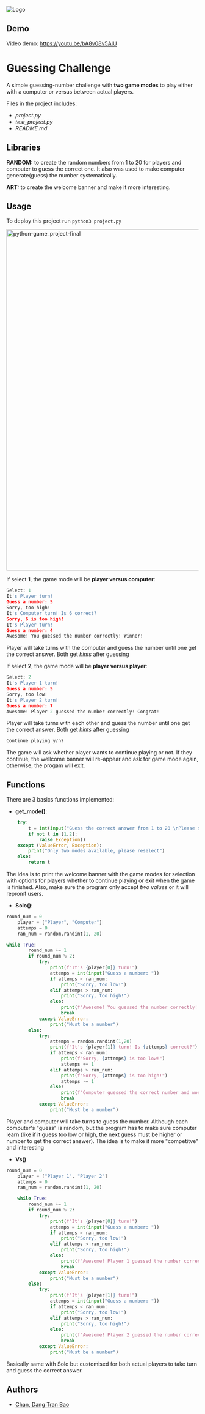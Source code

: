 
![Logo](https://cdn.firstcry.com/education/2023/02/10130836/Cardinal-Numbers-For-Children-To-Improve-Their-Math-Skills.jpg)


## Demo

Video demo: https://youtu.be/bA8v08v5AIU

# Guessing Challenge

A simple guessing-number challenge with **two game modes** to play either with a computer or versus between actual players.

Files in the project includes:

   - _project.py_
   - _test_project.py_
   - _README.md_
## Libraries

**RANDOM:** to create the random numbers from 1 to 20 for players and computer to guess the correct one. It also was used to make computer generate(guess) the number systematically.

**ART:** to create the welcome banner and make it more interesting.
## Usage

To deploy this project run `python3 project.py`

<img width="892" alt="python-game_project-final" src="https://github.com/chandang206/Guessing-Challenge/assets/110524377/1f598e66-526d-4efc-891d-17eb8b043486">

If select **1**, the game mode will be **player versus computer**:
```python
Select: 1
It's Player turn!
Guess a number: 5
Sorry, too high!
It's Computer turn! Is 6 correct?
Sorry, 6 is too high!
It's Player turn!
Guess a number: 4
Awesome! You guessed the number correctly! Winner!
```
Player will take turns with the computer and guess the number until one get the correct answer. Both get _hints_ after guessing

If select **2**, the game mode will be **player versus player**:
```python
Select: 2
It's Player 1 turn!
Guess a number: 5
Sorry, too low!
It's Player 2 turn!
Guess a number: 7
Awesome! Player 2 guessed the number correctly! Congrat!

```
Player will take turns with each other and guess the number until one get the correct answer. Both get _hints_ after guessing

```python
Continue playing y/n?
```
The game will ask whether player wants to continue playing or not. If they continue, the wellcome banner will re-appear and ask for game mode again, otherwise, the progam will exit.






## Functions
There are 3 basics functions implemented:

- **get_mode()**:
```python
    try:
        t = int(input("Guess the correct answer from 1 to 20 \nPlease select your mode\n 1-for Solo\n 2-for Versus\nSelect: "))
        if not t in [1,2]:
            raise Exception()
    except (ValueError, Exception):
        print("Only two modes available, please reselect")
    else:
        return t
```
The idea is to print the welcome banner with the game modes for selection with options for players whether to continue playing or exit when the game is finished. Also, make sure the program only accept *two values* or it will repromt users.

- **Solo()**:
```python
round_num = 0
    player = ["Player", "Computer"]
    attemps = 0
    ran_num = random.randint(1, 20)

while True:
        round_num += 1
        if round_num % 2:
            try:
                print(f"It's {player[0]} turn!")
                attemps = int(input("Guess a number: "))
                if attemps < ran_num:
                    print("Sorry, too low!")
                elif attemps > ran_num:
                    print("Sorry, too high!")
                else:
                    print(f"Awesome! You guessed the number correctly! Winner!")
                    break
            except ValueError:
                print("Must be a number")
        else:
            try:
                attemps = random.randint(1,20)
                print(f"It's {player[1]} turn! Is {attemps} correct?")
                if attemps < ran_num:
                    print(f"Sorry, {attemps} is too low!")
                    attemps += 1
                elif attemps > ran_num:
                    print(f"Sorry, {attemps} is too high!")
                    attemps -= 1
                else:
                    print(f"Computer guessed the correct number and won this round! Goodluck next time")
                    break
            except ValueError:
                print("Must be a number")
```
Player and computer will take turns to guess the number. Although each computer's "guess" is random, but the program has to make sure computer learn (like if it guess too low or high, the next guess must be higher or number to get the correct answer). The idea is to make it more "competitve" and interesting

- **Vs()**
```python
round_num = 0
    player = ["Player 1", "Player 2"]
    attemps = 0
    ran_num = random.randint(1, 20)

    while True:
        round_num += 1
        if round_num % 2:
            try:
                print(f"It's {player[0]} turn!")
                attemps = int(input("Guess a number: "))
                if attemps < ran_num:
                    print("Sorry, too low!")
                elif attemps > ran_num:
                    print("Sorry, too high!")
                else:
                    print(f"Awesome! Player 1 guessed the number correctly! Congrat!")
                    break
            except ValueError:
                print("Must be a number")
        else:
            try:
                print(f"It's {player[1]} turn!")
                attemps = int(input("Guess a number: "))
                if attemps < ran_num:
                    print("Sorry, too low!")
                elif attemps > ran_num:
                    print("Sorry, too high!")
                else:
                    print(f"Awesome! Player 2 guessed the number correctly! Congrat!")
                    break
            except ValueError:
                print("Must be a number")
```
Basically same with Solo but customised for both actual players to take turn and guess the correct answer.
## Authors

- [Chan, Dang Tran Bao](https://github.com/chandang206)
